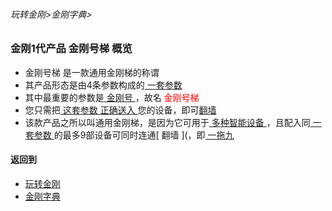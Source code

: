 ###### 玩转金刚>金刚字典>

### 金刚1代产品 金刚号梯 概览

- 金刚号梯 是一款通用金刚梯的称谓
- 其产品形态是由4条参数构成的[ 一套参数 ](https://github.com/a2zitpro/web/blob/master/parametersofkkid.md)
- 其中最重要的参数是[ 金刚号 ](https://github.com/a2zitpro/web/blob/master/kkid.md)，故名<font color="red"> 金刚号梯 </font>
- 您只需把[ 这套参数 ](https://github.com/a2zitpro/web/blob/master/parametersofkkid.md)[ 正确送入 ](https://github.com/a2zitpro/web/blob/master/configurationconsiderations.md)您的设备，即可[翻墙]()
- 该款产品之所以叫通用金刚梯，是因为它可用于[ 多种智能设备 ](https://github.com/a2zitpro/web/blob/master/list_kkproducts1.0.md)，且配入同[ 一套参数 ](https://github.com/a2zitpro/web/blob/master/parametersofkkid.md)的最多9部设备可同时连通[ 翻墙 ](，即[ 一拖九 ](https://github.com/a2zitpro/web/blob/master/onefornine.md)


#### 返回到
- [玩转金刚](https://github.com/a2zitpro/web/blob/master/LadderFree/main.md)
- [金刚字典](https://github.com/a2zitpro/web/blob/master/LadderFree/kkDictionary/kkDictionary.md)
